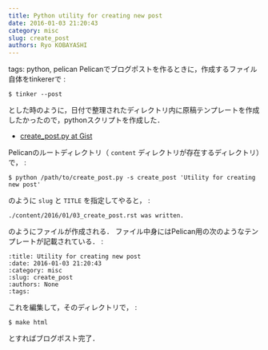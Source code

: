 ```yaml
---
title: Python utility for creating new post
date: 2016-01-03 21:20:43
category: misc
slug: create_post
authors: Ryo KOBAYASHI
---
```


tags: python, pelican
Pelicanでブログポストを作るときに，作成するファイル自体をtinkererで :

    $ tinker --post

とした時のように，日付で整理されたディレクトリ内に原稿テンプレートを作成したかったので，pythonスクリプトを作成した．

-   [create_post.py at
    Gist](https://gist.github.com/ryokbys/e5dea8f2476a83ec2758)

Pelicanのルートディレクトリ（ `content`
ディレクトリが存在するディレクトリ）で， :

    $ python /path/to/create_post.py -s create_post 'Utility for creating new post'

のように `slug` と `TITLE` を指定してやると， :

    ./content/2016/01/03_create_post.rst was written.

のようにファイルが作成される．
ファイル中身にはPelican用の次のようなテンプレートが記載されている． :

    :title: Utility for creating new post
    :date: 2016-01-03 21:20:43
    :category: misc
    :slug: create_post
    :authors: None
    :tags: 

これを編集して，そのディレクトリで， :

    $ make html

とすればブログポスト完了．
